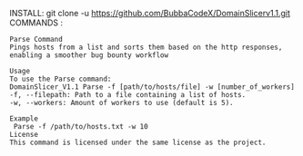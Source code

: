 INSTALL:
	git clone -u https://github.com/BubbaCodeX/DomainSlicerv1.1.git
COMMANDS :

    Parse Command
    Pings hosts from a list and sorts them based on the http responses,
	enabling a smoother bug bounty workflow

    Usage
    To use the Parse command:
    DomainSlicer_V1.1 Parse -f [path/to/hosts/file] -w [number_of_workers]
    -f, --filepath: Path to a file containing a list of hosts.
    -w, --workers: Amount of workers to use (default is 5).
    
    Example
     Parse -f /path/to/hosts.txt -w 10
    License
    This command is licensed under the same license as the project.



    
